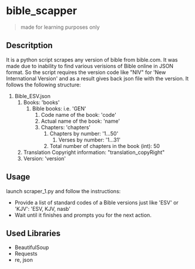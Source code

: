 # bible_scapper
>made for learning purposes only
## Descritption
It is a python script scrapes any version of bible from bible.com. It was made due to inability to find various verisions of Bible online in JSON format.
So the script requires the version code like "NIV" for 'New International Version' and as a result gives back json file with the version.
It follows the following structure:
1. Bible_ESV.json
	1. Books: 'books'
		1. Bible books: i.e. 'GEN'
			1.  Code name of the book: 'code' 
			2. Actual name of the book: 'name'
			3. Chapters: 'chapters' 
				1. Chapters by number: '1...50'
					1. Verses by number: '1...31'
				2.  Total number of chapters in the book (int): 50
	2. Translation Copyright information: "translation_copyRight"
	3. Version: 'version'
## Usage
launch scraper_1.py and follow the instructions:
- Provide a list of standard codes of a Bible versions just like 'ESV' or 'KJV': 'ESV, KJV, nasb'
- Wait until it finishes and prompts you for the next action.
## Used Libraries
- BeautifulSoup
- Requests
- re, json


